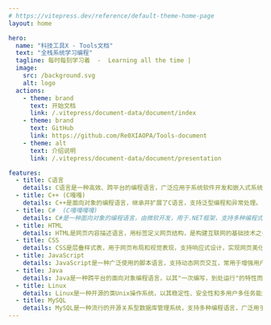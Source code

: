 ```yaml
---
# https://vitepress.dev/reference/default-theme-home-page
layout: home

hero:
  name: "科技工具X - Tools文档"
  text: "全栈系统学习编程"
  tagline: 每时每刻学习着  -  Learning all the time |                    记录学习的文档笔记  -  @爱吃饭的小Q   |
  image:
    src: /background.svg
    alt: logo
  actions:
    - theme: brand
      text: 开始文档
      link: /.vitepress/document-data/document/index
    - theme: brand
      text: GitHub
      link: https://github.com/Re0XIAOPA/Tools-document
    - theme: alt
      text: 介绍说明
      link: /.vitepress/document-data/document/presentation

features:
  - title: C语言
    details: C语言是一种高效、跨平台的编程语言，广泛应用于系统软件开发和嵌入式系统。
  - title: C++ (C嘎嘎)
    details: C++是面向对象的编程语言，继承并扩展了C语言，支持泛型编程和异常处理。
  - title: C#  (C嘎嘎嘎嘎)
    details: C#是一种面向对象的编程语言，由微软开发，用于.NET框架，支持多种编程式。
  - title: HTML
    details: HTML是网页内容描述语言，用标签定义网页结构，是构建互联网的基础技术之一。
  - title: CSS
    details: CSS是层叠样式表，用于网页布局和视觉表现，支持响应式设计，实现网页美化。
  - title: JavaScript
    details: JavaScript是一种广泛使用的脚本语言，支持动态网页交互，常用于增强用户界面。
  - title: Java
    details: Java是一种跨平台的面向对象编程语言，以其"一次编写，到处运行"的特性而闻名。
  - title: Linux
    details: Linux是一种开源的类Unix操作系统，以其稳定性、安全性和多用户多任务能力而著称。
  - title: MySQL
    details: MySQL是一种流行的开源关系型数据库管理系统，支持多种编程语言，广泛用于Web应用。
---
```


